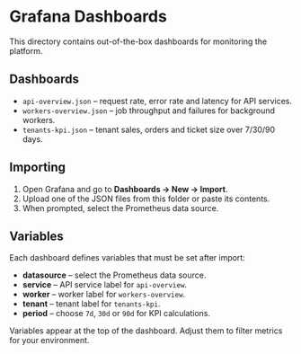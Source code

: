 # Grafana Dashboards

This directory contains out-of-the-box dashboards for monitoring the platform.

## Dashboards

- `api-overview.json` – request rate, error rate and latency for API services.
- `workers-overview.json` – job throughput and failures for background workers.
- `tenants-kpi.json` – tenant sales, orders and ticket size over 7/30/90 days.

## Importing

1. Open Grafana and go to **Dashboards → New → Import**.
2. Upload one of the JSON files from this folder or paste its contents.
3. When prompted, select the Prometheus data source.

## Variables

Each dashboard defines variables that must be set after import:

- **datasource** – select the Prometheus data source.
- **service** – API service label for `api-overview`.
- **worker** – worker label for `workers-overview`.
- **tenant** – tenant label for `tenants-kpi`.
- **period** – choose `7d`, `30d` or `90d` for KPI calculations.

Variables appear at the top of the dashboard. Adjust them to filter metrics for your environment.
